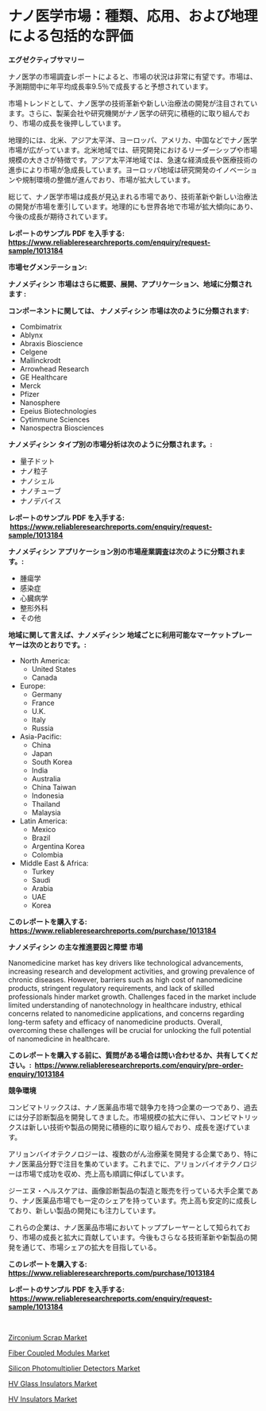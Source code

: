 <p><h1>ナノ医学市場：種類、応用、および地理による包括的な評価</h1></p><p><strong>エグゼクティブサマリー</strong></p>
<p><p>ナノ医学の市場調査レポートによると、市場の状況は非常に有望です。市場は、予測期間中に年平均成長率9.5％で成長すると予想されています。</p><p>市場トレンドとして、ナノ医学の技術革新や新しい治療法の開発が注目されています。さらに、製薬会社や研究機関がナノ医学の研究に積極的に取り組んでおり、市場の成長を後押ししています。</p><p>地理的には、北米、アジア太平洋、ヨーロッパ、アメリカ、中国などでナノ医学市場が広がっています。北米地域では、研究開発におけるリーダーシップや市場規模の大きさが特徴です。アジア太平洋地域では、急速な経済成長や医療技術の進歩により市場が急成長しています。ヨーロッパ地域は研究開発のイノベーションや規制環境の整備が進んでおり、市場が拡大しています。</p><p>総じて、ナノ医学市場は成長が見込まれる市場であり、技術革新や新しい治療法の開発が市場を牽引しています。地理的にも世界各地で市場が拡大傾向にあり、今後の成長が期待されています。</p></p>
<p><strong>レポートのサンプル PDF を入手する: <a href="https://www.reliableresearchreports.com/enquiry/request-sample/1013184">https://www.reliableresearchreports.com/enquiry/request-sample/1013184</a></strong></p>
<p><strong>市場セグメンテーション:</strong></p>
<p><strong> ナノメディシン 市場はさらに概要、展開、アプリケーション、地域に分類されます :</strong></p>
<p><strong>コンポーネントに関しては、 ナノメディシン 市場は次のように分類されます: &nbsp;</strong></p>
<p><ul><li>Combimatrix</li><li>Ablynx</li><li>Abraxis Bioscience</li><li>Celgene</li><li>Mallinckrodt</li><li>Arrowhead Research</li><li>GE Healthcare</li><li>Merck</li><li>Pfizer</li><li>Nanosphere</li><li>Epeius Biotechnologies</li><li>Cytimmune Sciences</li><li>Nanospectra Biosciences</li></ul></p>
<p><strong> ナノメディシン タイプ別の市場分析は次のように分類されます。:</strong></p>
<p><ul><li>量子ドット</li><li>ナノ粒子</li><li>ナノシェル</li><li>ナノチューブ</li><li>ナノデバイス</li></ul></p>
<p><strong>レポートのサンプル PDF を入手する: &nbsp;<a href="https://www.reliableresearchreports.com/enquiry/request-sample/1013184">https://www.reliableresearchreports.com/enquiry/request-sample/1013184</a></strong></p>
<p><strong> ナノメディシン アプリケーション別の市場産業調査は次のように分類されます。:</strong></p>
<p><ul><li>腫瘍学</li><li>感染症</li><li>心臓病学</li><li>整形外科</li><li>その他</li></ul></p>
<p><strong>地域に関して言えば、ナノメディシン 地域ごとに利用可能なマーケットプレーヤーは次のとおりです。:</strong></p>
<p><ul>
    <li>
        North America:
        <ul>
            <li>United States</li>
            <li>Canada</li>
        </ul>
    </li>
    <li>
        Europe:
        <ul>
            <li>Germany</li>
            <li>France</li>
            <li>U.K.</li>
            <li>Italy</li>
            <li>Russia</li>
        </ul>
    </li>
    <li>
        Asia-Pacific:
        <ul>
            <li>China</li>
            <li>Japan</li>
            <li>South Korea</li>
            <li>India</li>
            <li>Australia</li>
            <li>China Taiwan</li>
            <li>Indonesia</li>
            <li>Thailand</li>
            <li>Malaysia</li>
        </ul>
    </li>
    <li>
        Latin America:
        <ul>
            <li>Mexico</li>
            <li>Brazil</li>
            <li>Argentina Korea</li>
            <li>Colombia</li>
        </ul>
    </li>
    <li>
        Middle East & Africa:
        <ul>
            <li>Turkey</li>
            <li>Saudi</li>
            <li>Arabia</li>
            <li>UAE</li>
            <li>Korea</li>
        </ul>
    </li>
    </ul></p>
<p><strong>このレポートを購入する: &nbsp;<a href="https://www.reliableresearchreports.com/purchase/1013184">https://www.reliableresearchreports.com/purchase/1013184</a></strong></p>
<p><strong>ナノメディシン の主な推進要因と障壁 市場</strong></p>
<p><p>Nanomedicine market has key drivers like technological advancements, increasing research and development activities, and growing prevalence of chronic diseases. However, barriers such as high cost of nanomedicine products, stringent regulatory requirements, and lack of skilled professionals hinder market growth. Challenges faced in the market include limited understanding of nanotechnology in healthcare industry, ethical concerns related to nanomedicine applications, and concerns regarding long-term safety and efficacy of nanomedicine products. Overall, overcoming these challenges will be crucial for unlocking the full potential of nanomedicine in healthcare.</p></p>
<p><strong>このレポートを購入する前に、質問がある場合は問い合わせるか、共有してください。:&nbsp; <a href="https://www.reliableresearchreports.com/enquiry/pre-order-enquiry/1013184">https://www.reliableresearchreports.com/enquiry/pre-order-enquiry/1013184</a></strong></p>
<p><strong>競争環境</strong></p>
<p><p>コンビマトリックスは、ナノ医薬品市場で競争力を持つ企業の一つであり、過去には分子診断製品を開発してきました。市場規模の拡大に伴い、コンビマトリックスは新しい技術や製品の開発に積極的に取り組んでおり、成長を遂げています。</p><p>アリョンバイオテクノロジーは、複数のがん治療薬を開発する企業であり、特にナノ医薬品分野で注目を集めています。これまでに、アリョンバイオテクノロジーは市場で成功を収め、売上高も順調に伸ばしています。</p><p>ジーエヌ・ヘルスケアは、画像診断製品の製造と販売を行っている大手企業であり、ナノ医薬品市場でも一定のシェアを持っています。売上高も安定的に成長しており、新しい製品の開発にも注力しています。</p><p>これらの企業は、ナノ医薬品市場においてトッププレーヤーとして知られており、市場の成長と拡大に貢献しています。今後もさらなる技術革新や新製品の開発を通じて、市場シェアの拡大を目指している。</p></p>
<p><strong>このレポートを購入する: &nbsp; <a href="https://www.reliableresearchreports.com/purchase/1013184">https://www.reliableresearchreports.com/purchase/1013184</a></strong></p>
<p><strong>レポートのサンプル PDF を入手する: &nbsp;<a href="https://www.reliableresearchreports.com/enquiry/request-sample/1013184">https://www.reliableresearchreports.com/enquiry/request-sample/1013184</a></strong><strong></strong></p>
<p>&nbsp;</p>
<p><p><a href="https://github.com/dringals/Market-Research-Report-List-3/blob/main/zirconium-scrap-market.md">Zirconium Scrap Market</a></p><p><a href="https://view.publitas.com/reportprime-1/fiber-coupled-modules-market-size-market-share-and-global-market-analysis-report-2024-2031/">Fiber Coupled Modules Market</a></p><p><a href="https://view.publitas.com/reportprime-1/silicon-photomultiplier-detectors-market-size-growth-outlook-from-2024-to-2031-projecting-at-markets-trends-analysis-by-application-regional-outlook-and-revenue/">Silicon Photomultiplier Detectors Market</a></p><p><a href="https://thundering-castanet-c65.notion.site/HV-Glass-Insulators-Market-A-Comprehensive-Report-of-its-Market-Share-Growth-Trends-2024-2031-e0b202c3b6524163a97b7ff299937915">HV Glass Insulators Market</a></p><p><a href="https://bubble-tree-ea4.notion.site/HV-Insulators-Market-Share-Market-New-Trends-Analysis-Report-By-Type-By-Application-By-End-use--4176f52129cf4599a8505b05ca75f755">HV Insulators Market</a></p></p>